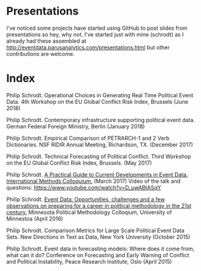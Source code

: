 # Presentations
I've noticed some projects have started using GitHub to post slides from presentations so hey, why not. I've started just with mine (schrodt) as I already had these assembled at http://eventdata.parusanalytics.com/presentations.html but other contributions are welcome.

# Index

Philip Schrodt. Operational Choices in Generating Real Time Political Event Data. 4th Workshop on the EU Global Conflict Risk Index, Brussels (June 2018)

Philip Schrodt. Contemporary infrastructure supporting political event data. German Federal Foreign Ministry, Berlin (January 2018)

Philip Schrodt. Empirical Comparison of PETRARCH-1 and 2 Verb Dictionaries. NSF RIDIR Annual Meeting, Richardson, TX. (December 2017)

Philip Schrodt. Technical Forecasting of Political Conflict. Third Workshop on the EU Global Conflict Risk Index, Brussels. (May 2017)

Philip Schrodt. [A Practical Guide to Current Developments in Event Data. International Methods Colloquium.](https://github.com/openeventdata/Presentations/blob/master/Schrodt.EventData.IMC.pdf) (March 2017)
Video of the talk and questions: https://www.youtube.com/watch?v=D_uwABtASqY

Philip Schrodt. [Event Data: Opportunities, challenges and a few observations on preparing for a career in political methodology in the 21st century.](https://github.com/openeventdata/Presentations/blob/master/Schrodt.EventData.Minnesota.pdf) Minnesota Political Methodology Colloqium, University of Minnestoa (April 2016)

Philip Schrodt. Comparison Metrics for Large Scale Political Event Data Sets. New Directions in Text as Data, New York University (October 2015)

Philip Schrodt. Event data in forecasting models: Where does it come from,<br>what can it do? Conference on Forecasting and Early Warning of Conflict and Political Instability, Peace Research Institute, Oslo (April 2015) 
